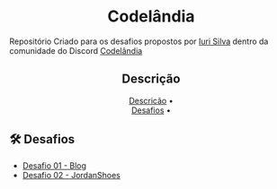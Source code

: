 <h1 align="center">Codelândia</h1>



Repositório Criado para os desafios propostos por <a href="https://github.com/iuricode">Iuri Silva</a> dentro da comunidade do Discord <a href="https://discord.com/invite/QevDJqCzaY">Codelândia</a> 

<h2 align="center">Descrição</h2><a name="descricao"></a>

<p align="center">
    <a href="#descricao">Descricão</a> •
    <br/>
    <a href="#desafios">Desafios</a> •
</p>
<h2><a name="desafios">🛠️ Desafios</a></h2>

- <a href="https://github.com/carlosvinicius-ai/projetos-youtube/tree/master/CODELANDIA/desafio-01-Blog">Desafio 01 - Blog</a>
- <a href="https://github.com/carlosvinicius-ai/projetos-youtube/tree/master/CODELANDIA/desafio-02-JordanShoes">  Desafio 02 - JordanShoes</a>
